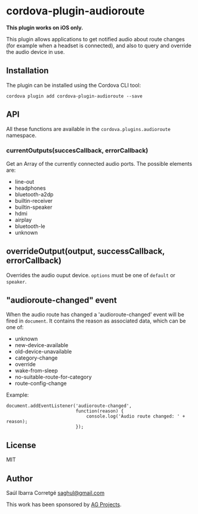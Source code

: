 # cordova-plugin-audioroute

**This plugin works on iOS only.**

This plugin allows applications to get notified audio about route changes (for example when a headset is connected),
and also to query and override the audio device in use.


## Installation

The plugin can be installed using the Cordova CLI tool:

    cordova plugin add cordova-plugin-audioroute --save


## API

All these functions are available in the `cordova.plugins.audioroute` namespace.

### currentOutputs(succesCallback, errorCallback)

Get an Array of the currently connected audio ports. The possible elements are:

* line-out
* headphones
* bluetooth-a2dp
* builtin-receiver
* builtin-speaker
* hdmi
* airplay
* bluetooth-le
* unknown

## overrideOutput(output, successCallback, errorCallback)

Overrides the audio ouput device. `options` must be one of `default` or `speaker`.

## "audioroute-changed" event

When the audio route has changed a 'audioroute-changed' event will be fired in `document`.
It contains the reason as associated data, which can be one of:

* unknown
* new-device-available
* old-device-unavailable
* category-change
* override
* wake-from-sleep
* no-suitable-route-for-category
* route-config-change

Example:

    document.addEventListener('audioroute-changed',
                              function(reason) {
                                  console.log('Audio route changed: ' + reason);
                              });


## License

MIT


## Author

Saúl Ibarra Corretgé <saghul@gmail.com>

This work has been sponsored by [AG Projects](http://ag-projects.com).
